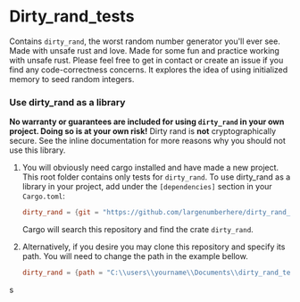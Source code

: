 # Dirty_rand_tests
Contains `dirty_rand`, the worst random number generator you'll ever see. Made with unsafe rust and love.
Made for some fun and practice working with unsafe rust. Please feel free to get in contact or create an issue if you find any code-correctness concerns.
It explores the idea of using initialized memory to seed random integers.
 
### Use dirty_rand as a library
**No warranty or guarantees are included for using `dirty_rand` in your own project. Doing so is at your own risk!** Dirty rand is **not** cryptographically secure. See the inline documentation for more reasons why you should not use this library.
1. You will obviously need cargo installed and have made a new project.
    This root folder contains only tests for `dirty_rand`. To use dirty_rand as a library in your project, add under the `[dependencies]` section  in your `Cargo.toml`:
    ```toml
    dirty_rand = {git = "https://github.com/largenumberhere/dirty_rand_tests.git"}
    ```
    Cargo will search this repository and find the crate `dirty_rand`.

2. Alternatively, if you desire you may clone this repository and specify its path. You will need to change the path in the example bellow.
    ```toml
    dirty_rand = {path = "C:\\users\\yourname\\Documents\\dirty_rand_test\\dirty_rand"}
    ```

s